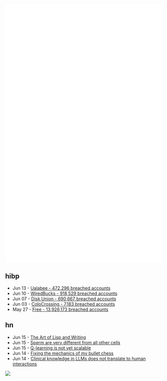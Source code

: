 ![Metrics](https://raw.githubusercontent.com/phixion/phixion/master/metrics.svg)

## hibp

<!--
for https://github.com/phixion/phixion/blob/main/.github/workflows/feeds.yml
-->
<!--START_SECTION:haveibeenpwnd-->
- Jun 13 - [Ualabee - 472,296 breached accounts](https://haveibeenpwned.com/Breach/Ualabee)
- Jun 10 - [WiredBucks - 918,529 breached accounts](https://haveibeenpwned.com/Breach/WiredBucks)
- Jun 07 - [Disk Union - 690,667 breached accounts](https://haveibeenpwned.com/Breach/DiskUnion)
- Jun 03 - [ColoCrossing - 7,183 breached accounts](https://haveibeenpwned.com/Breach/ColoCrossing)
- May 27 - [Free - 13,926,173 breached accounts](https://haveibeenpwned.com/Breach/FreeMobile)
<!--END_SECTION:haveibeenpwnd-->

## hn

<!--
for https://github.com/phixion/phixion/blob/main/.github/workflows/feeds.yml
-->
<!--START_SECTION:hn-->
- Jun 15 - [The Art of Lisp and Writing](https://www.dreamsongs.com/ArtOfLisp.html)
- Jun 15 - [Sperm are very different from all other cells](https://www.bbc.com/future/article/20250613-untangling-the-mysteries-of-what-we-dont-know-about-sperm)
- Jun 15 - [Q-learning is not yet scalable](https://seohong.me/blog/q-learning-is-not-yet-scalable/)
- Jun 14 - [Fixing the mechanics of my bullet chess](https://jacobbrazeal.wordpress.com/2025/06/14/fixing-the-mechanics-of-my-bullet-chess/)
- Jun 14 - [Clinical knowledge in LLMs does not translate to human interactions](https://arxiv.org/pdf/2504.18919)
<!--END_SECTION:hn-->

<!--
for https://yhype.me
-->
![](https://hit.yhype.me/github/profile?user_id=13013670)
